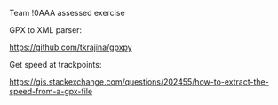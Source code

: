 Team !0AAA assessed exercise

GPX to XML parser:

https://github.com/tkrajina/gpxpy

Get speed at trackpoints:

https://gis.stackexchange.com/questions/202455/how-to-extract-the-speed-from-a-gpx-file